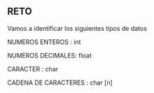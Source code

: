 ## RETO 

Vamos a identificar los siguientes tipos de datos

NUMEROS ENTEROS : int

NUMEROS DECIMALES: float

CARACTER : char

CADENA DE CARACTERES : char [n]

